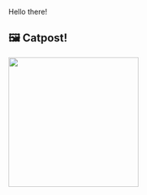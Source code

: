 Hello there!



## 🖼️ Catpost!

<sub>
    <img src="https://cdn2.thecatapi.com/images/9t6.jpg" height="256">
</sub>

